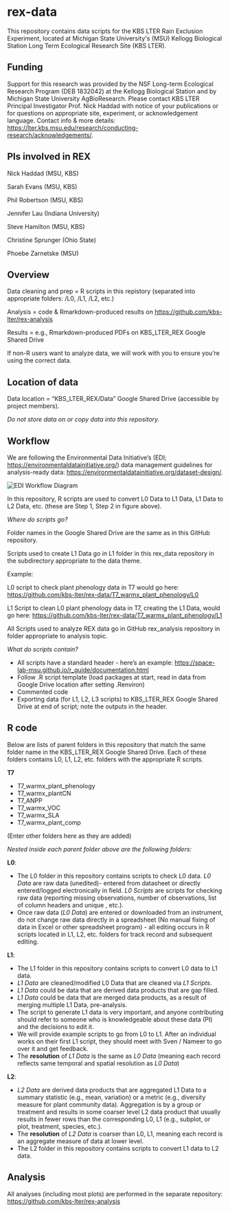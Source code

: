 # rex-data
This repository contains data scripts for the KBS LTER Rain Exclusion Experiment, located at Michigan State University's (MSU) Kellogg Biological Station Long Term Ecological Research Site (KBS LTER).

## Funding
Support for this research was provided by the NSF Long-term Ecological Research Program (DEB 1832042) at the Kellogg Biological Station and by Michigan State University AgBioResearch. Please contact KBS LTER Principal Investigator Prof. Nick Haddad with notice of your publications or for questions on appropriate site, experiment, or acknowledgement language. Contact info & more details: https://lter.kbs.msu.edu/research/conducting-research/acknowledgements/.

## PIs involved in REX
Nick Haddad (MSU, KBS)

Sarah Evans (MSU, KBS)

Phil Robertson (MSU, KBS)

Jennifer Lau (Indiana University)

Steve Hamilton (MSU, KBS)

Christine Sprunger (Ohio State)

Phoebe Zarnetske (MSU)


## Overview
Data cleaning and prep = R scripts in this repistory (separated into appropriate folders: /L0, /L1, /L2, etc.)

Analysis = code & Rmarkdown-produced results on https://github.com/kbs-lter/rex-analysis 

Results = e.g., Rmarkdown-produced PDFs on KBS_LTER_REX Google Shared Drive

If non-R users want to analyze data, we will work with you to ensure you’re using the correct data.


## Location of data
Data location = “KBS_LTER_REX/Data” Google Shared Drive (accessible by project members). 

*Do not store data on or copy data into this repository.*


## Workflow
We are following the Environmental Data Initiative’s (EDI; https://environmentaldatainitiative.org/) data management guidelines for analysis-ready data: https://environmentaldatainitiative.org/dataset-design/.

![EDI Workflow Diagram](https://environmentaldatainitiative.files.wordpress.com/2019/04/harmonization_procedure_general.png)

In this repository, R scripts are used to convert L0 Data to L1 Data, L1 Data to L2 Data, etc. (these are Step 1, Step 2 in figure above). 

*Where do scripts go?*

Folder names in the Google Shared Drive are the same as in this GitHub repository. 

Scripts used to create L1 Data go in L1 folder in this rex_data repository in the subdirectory appropriate to the data theme. 


Example: 

L0 script to check plant phenology data in T7 would go here: https://github.com/kbs-lter/rex-data/T7_warmx_plant_phenology/L0

L1 Script to clean L0 plant phenology data in T7, creating the L1 Data, would go here: https://github.com/kbs-lter/rex-data/T7_warmx_plant_phenology/L1 

All Scripts used to analyze REX data go in GitHub rex_analysis repository in folder appropriate to analysis topic.


*What do scripts contain?*

- All scripts have a standard header - here’s an example: https://space-lab-msu.github.io/r_guide/documentation.html 
- Follow .R script template (load packages at start, read in data from Google Drive location after setting .Renviron)
- Commented code
- Exporting data (for L1, L2, L3 scripts) to KBS_LTER_REX Google Shared Drive at end of script; note the outputs in the header.

## R code

Below are lists of parent folders in this repository that match the same folder name in the KBS_LTER_REX Google Shared Drive. Each of these folders contains L0, L1, L2, etc. folders with the appropriate R scripts. 

**T7**
- T7_warmx_plant_phenology
- T7_warmx_plantCN
- T7_ANPP
- T7_warmx_VOC
- T7_warmx_SLA
- T7_warmx_plant_comp

(Enter other folders here as they are added)

*Nested inside each parent folder above are the following folders:*

**L0**: 
- The L0 folder in this repository contains scripts to check L0 data. *L0 Data* are raw data (unedited)- entered from datasheet or directly entered/logged electronically in field. *L0 Scripts* are scripts for checking raw data (reporting missing observations, number of observations, list of column headers and unique , etc.). 
- Once raw data (*L0 Data*) are entered or downloaded from an instrument, do not change raw data directly in a spreadsheet (No manual fixing of data in Excel or other spreadsheet program) - all editing occurs in R scripts located in L1, L2, etc. folders for track record and subsequent editing.


**L1**: 
- The L1 folder in this repository contains scripts to convert L0 data to L1 data. 
- *L1 Data* are cleaned/modified L0 Data that are cleaned via *L1 Scripts*. 
- *L1 Data* could be data that are derived data products that are gap filled.
- *L1 Data* could be data that are merged data products, as a result of merging multiple L1 Data, pre-analysis.
- The script to generate L1 data is very important, and anyone contributing should refer to someone who is knowledgeable about these data (PI) and the decisions to edit it.
- We will provide example scripts to go from L0 to L1. After an individual works on their first L1 script, they should meet with Sven / Nameer to go over it and get feedback.
- The **resolution** of *L1 Data* is the same as *L0 Data* (meaning each record reflects same temporal and spatial resolution as *L0 Data*)


**L2**: 
- *L2 Data* are derived data products that are aggregated L1 Data to a summary statistic (e.g., mean, variation) or a metric (e.g., diversity measure for plant community data). Aggregation is by a group or treatment and results in some coarser level L2 data product that usually results in fewer rows than the corresponding L0, L1 (e.g., subplot, or plot, treatment, species, etc.). 
- The **resolution** of *L2 Data* is coarser than L0, L1, meaning each record is an aggregate measure of data at lower level.
- The L2 folder in this repository contains scripts to convert L1 data to L2 data. 


## Analysis
All analyses (including most plots) are performed in the separate repository: https://github.com/kbs-lter/rex-analysis
